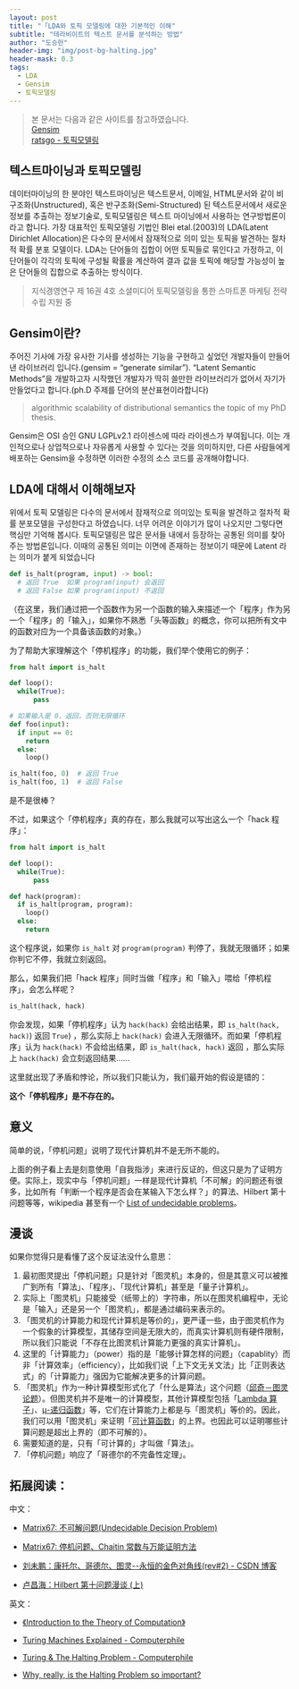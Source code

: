 ```yaml
---
layout: post
title: "「LDA와 토픽 모델링에 대한 기본적인 이해"
subtitle: "테라비이트의 텍스트 문서를 분석하는 방법"
author: "도승헌"
header-img: "img/post-bg-halting.jpg"
header-mask: 0.3
tags:
  - LDA
  - Gensim
  - 토픽모델링
---
```


> 본 문서는 다음과 같은 사이트를 참고하였습니다.<br>
> [Gensim](https://radimrehurek.com/gensim/about.html)<br>
> [ratsgo - 토픽모델링](https://ratsgo.github.io/from%20frequency%20to%20semantics/2017/06/01/LDA/)


## 텍스트마이닝과 토픽모델링
데이터마이닝의 한 분야인 텍스트마이닝은 텍스트문서, 이메일, HTML문서와 같이 비구조화(Unstructured), 혹은 반구조화(Semi-Structured) 된 텍스트문서에서
새로운 정보를 추출하는 정보기술로, 토픽모델링은 텍스트 마이닝에서 사용하는 연구방법론이라고 합니다. 가장 대표적인 토픽모델링 기법인 Blei etal.(2003)의
LDA(Latent Dirichlet Allocation)은 다수의 문서에서 잠재적으로 의미 있는 토픽을 발견하는 절차적 확률 분포 모델이다. LDA는 단어들의 집합이
어떤 토픽들로 묶인다고 가정하고, 이 단어들이 각각의 토픽에 구성될 확률을 계산하여 결과 값을 토픽에 해당할 가능성이 높은 단어들의 집합으로 추출하는 방식이다.
> 지식경영연구 제 16권 4호 소셜미디어 토픽모델링을 통한 스마트폰 마케팅 전략 수립 지원 중

## Gensim이란?
주어진 기사에 가장 유사한 기사를 생성하는 기능을 구현하고 싶었던 개발자들이 만들어낸 라이브러리 입니다.(gensim = “generate similar”).
“Latent Semantic Methods”을 개발하고자 시작했던 개발자가 딱히 쓸만한 라이브러리가 없어서 자기가 만들었다고 합니다.(ph.D 주제를 단어의 분산표현이라합니다)
> algorithmic scalability of distributional semantics the topic of my PhD thesis.

Gensim은 OSI 승인 GNU LGPLv2.1 라이센스에 따라 라이센스가 부여됩니다. 이는 개인적으로나 상업적으로나 자유롭게 사용할 수 있다는 것을 의미하지만, 다른
사람들에게 배포하는 Gensim을 수정하면 이러한 수정의 소스 코드를 공개해야합니다.

## LDA에 대해서 이해해보자
위에서 토픽 모델링은 다수의 문서에서 잠재적으로 의미있는 토픽을 발견하고 절차적 확률 분포모델을 구성한다고 하였습니다. 너무 어려운 이야기가 많이 나오지만 그렇다면
핵심만 기억해 봅시다. 토픽모델링은 많은 문서들 내에서 등장하는 공통된 의미를 찾아주는 방법론입니다. 이때의 공통된 의미는 이면에 존재하는 정보이기 때문에 Latent
라는 의미가 붙게 되었습니다 


```py
def is_halt(program, input) -> bool:
  # 返回 True  如果 program(input) 会返回
  # 返回 False 如果 program(input) 不返回
```

（在这里，我们通过把一个函数作为另一个函数的输入来描述一个「程序」作为另一个「程序」的「输入」，如果你不熟悉「头等函数」的概念，你可以把所有文中的函数对应为一个具备该函数的对象。）

为了帮助大家理解这个「停机程序」的功能，我们举个使用它的例子：

```py
from halt import is_halt

def loop():
  while(True):
      pass

# 如果输入是 0，返回，否则无限循环
def foo(input):
  if input == 0:
    return
  else:
    loop()

is_halt(foo, 0)  # 返回 True
is_halt(foo, 1)  # 返回 False
```

是不是很棒？

不过，如果这个「停机程序」真的存在，那么我就可以写出这么一个「hack 程序」：

```py
from halt import is_halt

def loop():
  while(True):
      pass

def hack(program):
  if is_halt(program, program):
    loop()
  else:
    return
```

这个程序说，如果你 `is_halt` 对 `program(program)` 判停了，我就无限循环；如果你判它不停，我就立刻返回。

那么，如果我们把「hack 程序」同时当做「程序」和「输入」喂给「停机程序」，会怎么样呢？

```py
is_halt(hack, hack)
```

你会发现，如果「停机程序」认为 `hack(hack)` 会给出结果，即 `is_halt(hack, hack)`) 返回 `True`) ，那么实际上 `hack(hack)` 会进入无限循环。而如果「停机程序」认为 `hack(hack)` 不会给出结果，即 `is_halt(hack, hack)` 返回 ，那么实际上 `hack(hack)` 会立刻返回结果……

这里就出现了矛盾和悖论，所以我们只能认为，我们最开始的假设是错的：

**这个「停机程序」是不存在的。**

## 意义

简单的说，「停机问题」说明了现代计算机并不是无所不能的。

上面的例子看上去是刻意使用「自我指涉」来进行反证的，但这只是为了证明方便。实际上，现实中与「停机问题」一样是现代计算机「不可解」的问题还有很多，比如所有「判断一个程序是否会在某输入下怎么样？」的算法、Hilbert 第十问题等等，wikipedia 甚至有一个 [List of undecidable problems](https://link.zhihu.com/?target=https%3A//en.wikipedia.org/wiki/List_of_undecidable_problems)。

## 漫谈

如果你觉得只是看懂了这个反证法没什么意思：

1.  最初图灵提出「停机问题」只是针对「图灵机」本身的，但是其意义可以被推广到所有「算法」、「程序」、「现代计算机」甚至是「量子计算机」。
2.  实际上「图灵机」只能接受（纸带上的）字符串，所以在图灵机编程中，无论是「输入」还是另一个「图灵机」，都是通过编码来表示的。
3.  「图灵机的计算能力和现代计算机是等价的」，更严谨一些，由于图灵机作为一个假象的计算模型，其储存空间是无限大的，而真实计算机则有硬件限制，所以我们只能说「不存在比图灵机计算能力更强的真实计算机」。
4.  这里的「计算能力」（power）指的是「能够计算怎样的问题」（capablity）而非「计算效率」（efficiency），比如我们说「上下文无关文法」比「正则表达式」的「计算能力」强因为它能解决更多的计算问题。
5.  「图灵机」作为一种计算模型形式化了「什么是算法」这个问题（[邱奇－图灵论题](https://link.zhihu.com/?target=https%3A//en.wikipedia.org/wiki/Church%25E2%2580%2593Turing_thesis)）。但图灵机并不是唯一的计算模型，其他计算模型包括「[Lambda 算子](https://link.zhihu.com/?target=https%3A//en.wikipedia.org/wiki/Lambda_calculus)」、[μ-递归函数](https://link.zhihu.com/?target=https%3A//en.wikipedia.org/wiki/%25CE%259C-recursive_function)」等，它们在计算能力上都是与「图灵机」等价的。因此，我们可以用「图灵机」来证明「[可计算函数](https://link.zhihu.com/?target=https%3A//en.wikipedia.org/wiki/Computable_function)」的上界。也因此可以证明哪些计算问题是超出上界的（即不可解的）。
6.  需要知道的是，只有「可计算的」才叫做「算法」。
7.  「停机问题」响应了「哥德尔的不完备性定理」。

## 拓展阅读：

中文：

- [Matrix67: 不可解问题(Undecidable Decision Problem)](https://link.zhihu.com/?target=http%3A//www.matrix67.com/blog/archives/55)

- [Matrix67: 停机问题、Chaitin 常数与万能证明方法](https://link.zhihu.com/?target=http%3A//www.matrix67.com/blog/archives/901)

- [刘未鹏：康托尔、哥德尔、图灵--永恒的金色对角线(rev#2) - CSDN 博客](https://link.zhihu.com/?target=http%3A//blog.csdn.net/pongba/article/details/1336028)

- [卢昌海：Hilbert 第十问题漫谈 (上)](https://link.zhihu.com/?target=http%3A//www.changhai.org/articles/science/mathematics/hilbert10/1.php)

英文：

- [《Introduction to the Theory of Computation》](https://link.zhihu.com/?target=https%3A//en.wikipedia.org/wiki/Introduction_to_the_Theory_of_Computation)

- [Turing Machines Explained - Computerphile](https://link.zhihu.com/?target=https%3A//www.youtube.com/watch%3Fv%3DdNRDvLACg5Q)

- [Turing & The Halting Problem - Computerphile](https://link.zhihu.com/?target=https%3A//www.youtube.com/watch%3Fv%3DmacM_MtS_w4%26t%3D29s)

- [Why, really, is the Halting Problem so important?](https://link.zhihu.com/?target=https%3A//cs.stackexchange.com/questions/32845/why-really-is-the-halting-problem-so-important)
